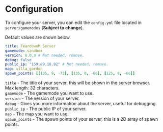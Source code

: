 # Configuration
To configure your server, you can edit the `config.yml` file located in `server/gamemodes` (**Subject to change**).

Default values are shown below.
```yaml
title: TeardownM Server
gamemode: sandbox
version: 0.0.0 # Not needed, remove.
debug: false
public_ip: "159.89.18.92" # Not needed, remove.
map: villa_gordon
spawn_points: [[135, 9, -72], [135, 8, -66], [125, 8, -66]]
```

`title` - The title of your server, this will be shown in the server browser. Max length: 32 characters.<br>
`gamemode` - The gamemode you want to use.<br>
`version` - The version of your server.<br>
`debug` - Gives you more information about the server, useful for debugging.<br>
`public_ip` - The public IP of your server.<br>
`map` - The map you want to use.<br>
`spawn_points` - The spawn points of your server, this is a 2D array of spawn points.<br>